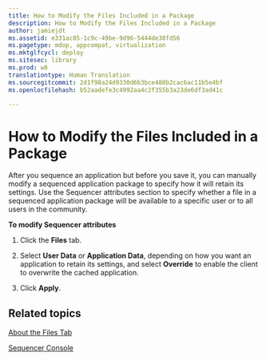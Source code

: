 ```yaml
---
title: How to Modify the Files Included in a Package
description: How to Modify the Files Included in a Package
author: jamiejdt
ms.assetid: e331ac85-1c9c-49be-9d96-5444de38fd56
ms.pagetype: mdop, appcompat, virtualization
ms.mktglfcycl: deploy
ms.sitesec: library
ms.prod: w8
translationtype: Human Translation
ms.sourcegitcommit: 2d1f98a24d9330d6b3bce488b2cac6ac11b5e4bf
ms.openlocfilehash: b52aadefe3c4992aa4c2f355b3a23de6df3ad41c

---
```



# How to Modify the Files Included in a Package


After you sequence an application but before you save it, you can manually modify a sequenced application package to specify how it will retain its settings. Use the Sequencer attributes section to specify whether a file in a sequenced application package will be available to a specific user or to all users in the community.

**To modify Sequencer attributes**

1.  Click the **Files** tab.

2.  Select **User Data** or **Application Data**, depending on how you want an application to retain its settings, and select **Override** to enable the client to overwrite the cached application.

3.  Click **Apply**.

## Related topics


[About the Files Tab](about-the-files-tab.md)

[Sequencer Console](sequencer-console.md)

 

 








<!--HONumber=Jun16_HO4-->



